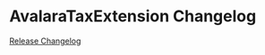 # AvalaraTaxExtension Changelog

[Release Changelog](https://github.com/spryker-eco/avalara-tax-extension/releases)
